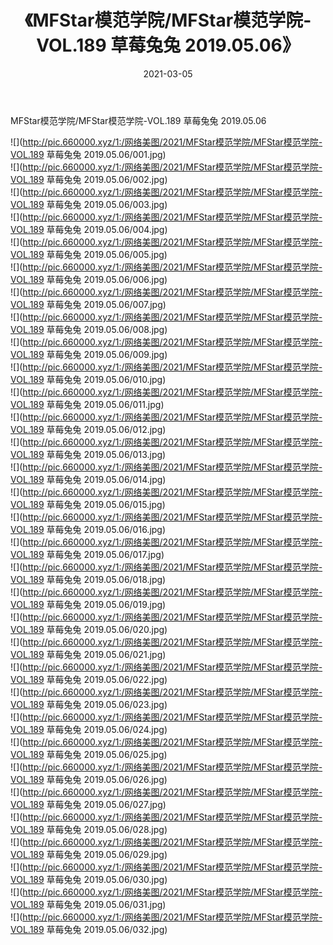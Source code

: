 ﻿---
layout: post
title:  《MFStar模范学院/MFStar模范学院-VOL.189 草莓兔兔 2019.05.06》
date:   2021-03-05
img: http://pic.660000.xyz/1:/网络美图/2021/MFStar模范学院/MFStar模范学院-VOL.189 草莓兔兔 2019.05.06/000.jpg
categories: [美女, 清纯, 唯美]
---

MFStar模范学院/MFStar模范学院-VOL.189 草莓兔兔 2019.05.06

 ![](http://pic.660000.xyz/1:/网络美图/2021/MFStar模范学院/MFStar模范学院-VOL.189 草莓兔兔 2019.05.06/001.jpg) <br>![](http://pic.660000.xyz/1:/网络美图/2021/MFStar模范学院/MFStar模范学院-VOL.189 草莓兔兔 2019.05.06/002.jpg) <br>![](http://pic.660000.xyz/1:/网络美图/2021/MFStar模范学院/MFStar模范学院-VOL.189 草莓兔兔 2019.05.06/003.jpg) <br>![](http://pic.660000.xyz/1:/网络美图/2021/MFStar模范学院/MFStar模范学院-VOL.189 草莓兔兔 2019.05.06/004.jpg) <br>![](http://pic.660000.xyz/1:/网络美图/2021/MFStar模范学院/MFStar模范学院-VOL.189 草莓兔兔 2019.05.06/005.jpg) <br>![](http://pic.660000.xyz/1:/网络美图/2021/MFStar模范学院/MFStar模范学院-VOL.189 草莓兔兔 2019.05.06/006.jpg) <br>![](http://pic.660000.xyz/1:/网络美图/2021/MFStar模范学院/MFStar模范学院-VOL.189 草莓兔兔 2019.05.06/007.jpg) <br>![](http://pic.660000.xyz/1:/网络美图/2021/MFStar模范学院/MFStar模范学院-VOL.189 草莓兔兔 2019.05.06/008.jpg) <br>![](http://pic.660000.xyz/1:/网络美图/2021/MFStar模范学院/MFStar模范学院-VOL.189 草莓兔兔 2019.05.06/009.jpg) <br>![](http://pic.660000.xyz/1:/网络美图/2021/MFStar模范学院/MFStar模范学院-VOL.189 草莓兔兔 2019.05.06/010.jpg) <br>![](http://pic.660000.xyz/1:/网络美图/2021/MFStar模范学院/MFStar模范学院-VOL.189 草莓兔兔 2019.05.06/011.jpg) <br>![](http://pic.660000.xyz/1:/网络美图/2021/MFStar模范学院/MFStar模范学院-VOL.189 草莓兔兔 2019.05.06/012.jpg) <br>![](http://pic.660000.xyz/1:/网络美图/2021/MFStar模范学院/MFStar模范学院-VOL.189 草莓兔兔 2019.05.06/013.jpg) <br>![](http://pic.660000.xyz/1:/网络美图/2021/MFStar模范学院/MFStar模范学院-VOL.189 草莓兔兔 2019.05.06/014.jpg) <br>![](http://pic.660000.xyz/1:/网络美图/2021/MFStar模范学院/MFStar模范学院-VOL.189 草莓兔兔 2019.05.06/015.jpg) <br>![](http://pic.660000.xyz/1:/网络美图/2021/MFStar模范学院/MFStar模范学院-VOL.189 草莓兔兔 2019.05.06/016.jpg) <br>![](http://pic.660000.xyz/1:/网络美图/2021/MFStar模范学院/MFStar模范学院-VOL.189 草莓兔兔 2019.05.06/017.jpg) <br>![](http://pic.660000.xyz/1:/网络美图/2021/MFStar模范学院/MFStar模范学院-VOL.189 草莓兔兔 2019.05.06/018.jpg) <br>![](http://pic.660000.xyz/1:/网络美图/2021/MFStar模范学院/MFStar模范学院-VOL.189 草莓兔兔 2019.05.06/019.jpg) <br>![](http://pic.660000.xyz/1:/网络美图/2021/MFStar模范学院/MFStar模范学院-VOL.189 草莓兔兔 2019.05.06/020.jpg) <br>![](http://pic.660000.xyz/1:/网络美图/2021/MFStar模范学院/MFStar模范学院-VOL.189 草莓兔兔 2019.05.06/021.jpg) <br>![](http://pic.660000.xyz/1:/网络美图/2021/MFStar模范学院/MFStar模范学院-VOL.189 草莓兔兔 2019.05.06/022.jpg) <br>![](http://pic.660000.xyz/1:/网络美图/2021/MFStar模范学院/MFStar模范学院-VOL.189 草莓兔兔 2019.05.06/023.jpg) <br>![](http://pic.660000.xyz/1:/网络美图/2021/MFStar模范学院/MFStar模范学院-VOL.189 草莓兔兔 2019.05.06/024.jpg) <br>![](http://pic.660000.xyz/1:/网络美图/2021/MFStar模范学院/MFStar模范学院-VOL.189 草莓兔兔 2019.05.06/025.jpg) <br>![](http://pic.660000.xyz/1:/网络美图/2021/MFStar模范学院/MFStar模范学院-VOL.189 草莓兔兔 2019.05.06/026.jpg) <br>![](http://pic.660000.xyz/1:/网络美图/2021/MFStar模范学院/MFStar模范学院-VOL.189 草莓兔兔 2019.05.06/027.jpg) <br>![](http://pic.660000.xyz/1:/网络美图/2021/MFStar模范学院/MFStar模范学院-VOL.189 草莓兔兔 2019.05.06/028.jpg) <br>![](http://pic.660000.xyz/1:/网络美图/2021/MFStar模范学院/MFStar模范学院-VOL.189 草莓兔兔 2019.05.06/029.jpg) <br>![](http://pic.660000.xyz/1:/网络美图/2021/MFStar模范学院/MFStar模范学院-VOL.189 草莓兔兔 2019.05.06/030.jpg) <br>![](http://pic.660000.xyz/1:/网络美图/2021/MFStar模范学院/MFStar模范学院-VOL.189 草莓兔兔 2019.05.06/031.jpg) <br>![](http://pic.660000.xyz/1:/网络美图/2021/MFStar模范学院/MFStar模范学院-VOL.189 草莓兔兔 2019.05.06/032.jpg) <br>